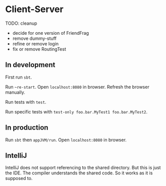 # Client-Server

TODO: cleanup

- decide for one version of FriendFrag
- remove dummy-stuff
- refine or remove login
- fix or remove RoutingTest


## In development

First run `sbt`.

Run `~re-start`.
Open `localhost:8080` in browser.
Refresh the browser manually.

Run tests with `test`.

Run specific tests with `test-only foo.bar.MyTest1 foo.bar.MyTest2`.


## In production

Run `sbt` then `appJVM/run`.
Open `localhost:8080` in browser.


## IntelliJ

IntelliJ does not support referencing to the shared directory. But this is just the IDE. The compiler understands the shared code. So it works as it is supposed to.
